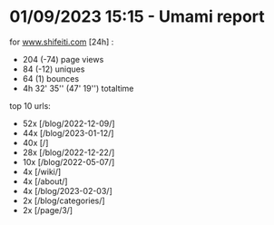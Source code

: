 # 01/09/2023 15:15 - Umami report
for www.shifeiti.com [24h] :

 - 204 (-74) page views
 - 84 (-12) uniques
 - 64 (1) bounces
 - 4h 32' 35'' (47' 19'') totaltime


top 10 urls:
 - 52x [/blog/2022-12-09/]
 - 44x [/blog/2023-01-12/]
 - 40x [/]
 - 28x [/blog/2022-12-22/]
 - 10x [/blog/2022-05-07/]
 - 4x [/wiki/]
 - 4x [/about/]
 - 4x [/blog/2023-02-03/]
 - 2x [/blog/categories/]
 - 2x [/page/3/]


